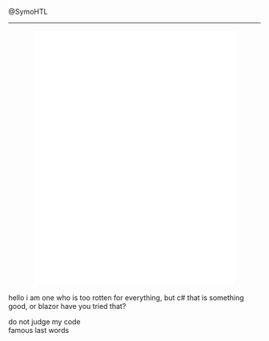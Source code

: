 @SymoHTL

---

<p align="center"><img src="/github-metrics.svg" alt="Metrics" width="400"></p>

hello i am one who is too rotten for everything, but c# that is something good, or blazor have you tried that?


do not judge my code\
famous last words
